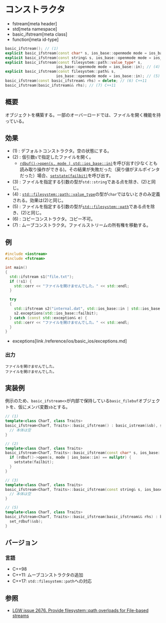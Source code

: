 # コンストラクタ
* fstream[meta header]
* std[meta namespace]
* basic_ifstream[meta class]
* function[meta id-type]

```cpp
basic_ifstream(); // (1)
explicit basic_ifstream(const char* s, ios_base::openmode mode = ios_base::in); // (2)
explicit basic_ifstream(const string& s, ios_base::openmode mode = ios_base::in); // (3)
explicit basic_ifstream(const filesystem::path::value_type* s,
                       ios_base::openmode mode = ios_base::in); // (4) C++17
explicit basic_ifstream(const filesystem::path& s,
                       ios_base::openmode mode = ios_base::in); // (5) C++17
basic_ifstream(const basic_ifstream& rhs) = delete; // (6) C++11
basic_ifstream(basic_ifstream&& rhs); // (7) C++11
```

## 概要
オブジェクトを構築する。一部のオーバーロードでは、ファイルを開く機能を持っている。

## 効果

- (1) : デフォルトコンストラクタ。空の状態にする。
- (2) : 仮引数`s`で指定したファイルを開く。
    - [`rdbuf()->open(s, mode | std::ios_base::in)`](/reference/fstream/basic_filebuf/open.md)を呼び出す(少なくとも読み取り操作ができる)。その結果が失敗だった（戻り値がヌルポインタだった）場合、[`setstate(failbit)`](/reference/ios/basic_ios/setstate.md)を呼び出す。
- (3) : ファイルを指定する引数の型が`std::string`である点を除き、(2)と同じ。
- (4) : [`std::filesystem​::​path​::​value_type`](/reference/filesystem/path.md)の型が`char`ではないときのみ定義される。効果は(2)と同じ。
- (5) : ファイルを指定する引数の型が[`std::filesystem::path`](/reference/filesystem/path.md)である点を除き、(2)と同じ。
- (6) : コピーコンストラクタ。コピー不可。
- (7) : ムーブコンストラクタ。ファイルストリームの所有権を移動する。

## 例

```cpp example
#include <iostream>
#include <fstream>

int main()
{
  std::ifstream s1("file.txt");
  if (!s1) {
    std::cerr << "ファイルを開けませんでした。" << std::endl;
  }

  try
  {
    std::ifstream s2("internal.dat", std::ios_base::in | std::ios_base::out | std::ios_base::binary);
    s2.exceptions(std::ios_base::failbit);
  } catch (const std::exception& e) {
    std::cerr << "ファイルを開けませんでした。" << std::endl;
  }
}
```
* exceptions[link /reference/ios/basic_ios/exceptions.md]

### 出力
```
ファイルを開けませんでした。
ファイルを開けませんでした。
```

## 実装例

例示のため、`basic_ifstream<>`が内部で保持している`basic_filebuf`オブジェクトを、仮にメンバ変数`sb`とする。

```cpp
// (1)
template<class CharT, class Traits>
basic_ifstream<CharT, Traits>::basic_ifstream() : basic_istream(&sb), sb() {
  // 本体は空
}

// (2)
template<class CharT, class Traits>
basic_ifstream<CharT, Traits>::basic_ifstream(const char* s, ios_base::openmode mode) : basic_istream(&sb), sb() {
  if (rdbuf()->open(s, mode | ios_base::in) == nullptr) {
    setstate(failbit);
  }
}

// (3)
template<class CharT, class Traits>
basic_ifstream<CharT, Traits>::basic_ifstream(const string& s, ios_base::openmode mode) : basic_ifstream(s.c_str(), mode) {
  // 本体は空
}

// (5)
template<class CharT, class Traits>
basic_ifstream<CharT, Traits>::basic_ifstream(basic_ifstream&& rhs) : basic_istream(move(rhs)), sb(move(rhs.sb)) {
  set_rdbuf(&sb);
}
```

## バージョン
### 言語
- C++98
- C++11: ムーブコンストラクタの追加
- C++17: `std::filesystem::path`への対応

## 参照

- [LGW issue 2676. Provide filesystem::path overloads for File-based streams](https://wg21.cmeerw.net/lwg/issue2676)
